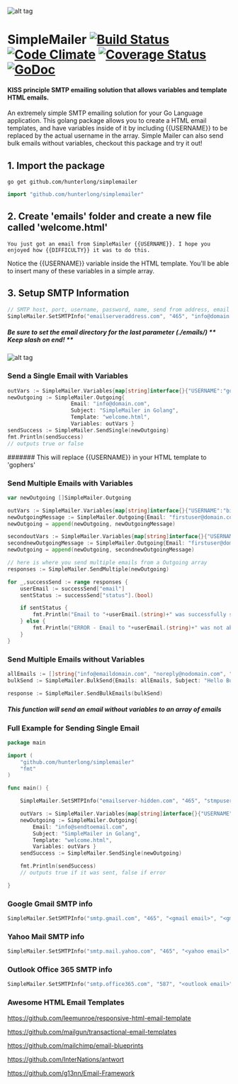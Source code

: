 ![alt tag](http://pichoster.net/images/2016/05/30/simplemailer.jpg)

# SimpleMailer    [![Build Status](https://travis-ci.org/hunterlong/SimpleMailer.svg?branch=master)](https://travis-ci.org/hunterlong/SimpleMailer)  [![Code Climate](https://codeclimate.com/github/Hunterlong/SimpleMailer/badges/gpa.svg)](https://codeclimate.com/github/Hunterlong/SimpleMailer)  [![Coverage Status](https://coveralls.io/repos/github/Hunterlong/SimpleMailer/badge.svg?branch=master)](https://coveralls.io/github/Hunterlong/SimpleMailer?branch=master)  [![GoDoc](https://godoc.org/github.com/Hunterlong/SimpleMailer?status.svg)](https://godoc.org/github.com/hunterlong/SimpleMailer)
#### KISS principle SMTP emailing solution that allows variables and template HTML emails.

An extremely simple SMTP emailing solution for your Go Language application. This golang package allows you to create a HTML email templates, and have variables inside of it by including {{USERNAME}} to be replaced by the actual username in the array.
Simple Mailer can also send bulk emails without variables, checkout this package and try it out!

## 1. Import the package
```
go get github.com/hunterlong/simplemailer
```
```go
import "github.com/hunterlong/simplemailer"
```

## 2. Create 'emails' folder and create a new file called 'welcome.html'
```
You just got an email from SimpleMailer {{USERNAME}}. I hope you enjoyed how {{DIFFICULTY}} it was to do this.
```
Notice the {{USERNAME}} variable inside the HTML template. You'll be able to insert many of these variables in a simple array.

## 3. Setup SMTP Information
```go
// SMTP host, port, username, password, name, send from address, email directory
SimpleMailer.SetSMTPInfo("emailserveraddress.com", "465", "info@domain.com", "passwordhere", "Sender Name", "from@domain.com", "./emails/")
```
##### Be sure to set the email directory for the last parameter (./emails/) ** Keep slash on end! **

![alt tag](http://pichoster.net/images/2016/05/30/githubbreakerJKAya.jpg)


### Send a Single Email with Variables
```go
outVars := SimpleMailer.Variables{map[string]interface{}{"USERNAME":"gophers", "DIFFICULTY": "simple"}}
newOutgoing := SimpleMailer.Outgoing{
                    Email: "info@domain.com", 
                    Subject: "SimpleMailer in Golang", 
                    Template: "welcome.html", 
                    Variables: outVars }
sendSuccess := SimpleMailer.SendSingle(newOutgoing)
fmt.Println(sendSuccess)
// outputs true or false
```
####### This will replace {{USERNAME}} in your HTML template to 'gophers'

### Send Multiple Emails with Variables
```go
var newOutgoing []SimpleMailer.Outgoing

outVars := SimpleMailer.Variables{map[string]interface{}{"USERNAME":"billy", "DIFFICULTY": "simple"}}
newOutgoingMessage := SimpleMailer.Outgoing{Email: "firstuser@domain.com", Subject: "Welcome Email", Template: "welcome.html", Variables: outVars}
newOutgoing = append(newOutgoing, newOutgoingMessage)

secondoutVars := SimpleMailer.Variables{map[string]interface{}{"USERNAME":"l33tguy", "DIFFICULTY": "super easy"}}
secondnewOutgoingMessage := SimpleMailer.Outgoing{Email: "firstuser@domain.com", Subject: "Welcome Email", Template: "welcome.html", Variables: secondoutVars}
newOutgoing = append(newOutgoing, secondnewOutgoingMessage)

// here is where you send multiple emails from a Outgoing array
responses := SimpleMailer.SendMultiple(newOutgoing)

for _,successSend := range responses {
	userEmail := successSend["email"]
	sentStatus := successSend["status"].(bool)

	if sentStatus {
		fmt.Println("Email to "+userEmail.(string)+" was successfully sent")
	} else {
		fmt.Println("ERROR - Email to "+userEmail.(string)+" was not able to send")
	}
}
```


### Send Multiple Emails without Variables
```go
allEmails := []string{"info@emaildomain.com", "noreply@nodomain.com", "hey@gmail.com"}
bulkSend := SimpleMailer.BulkSend{Emails: allEmails, Subject: "Hello Bulk Sender", Template: "welcome.html"}

response := SimpleMailer.SendBulkEmails(bulkSend)
```
##### This function will send an email without variables to an array of emails


### Full Example for Sending Single Email
```go
package main

import (
	"github.com/hunterlong/simplemailer"
	"fmt"
)

func main() {

	SimpleMailer.SetSMTPInfo("emailserver-hidden.com", "465", "stmpusername", "passwordhere", "Sender Name", "info@sendfrom.com", "./emails/")

	outVars := SimpleMailer.Variables{map[string]interface{}{"USERNAME":"gophers", "DIFFICULTY": "simple"}}
	newOutgoing := SimpleMailer.Outgoing{
		Email: "info@sendtoemail.com",
		Subject: "SimpleMailer in Golang",
		Template: "welcome.html",
		Variables: outVars }
	sendSuccess := SimpleMailer.SendSingle(newOutgoing)

	fmt.Println(sendSuccess)
	// outputs true if it was sent, false if error

}
```

### Google Gmail SMTP info
```go
SimpleMailer.SetSMTPInfo("smtp.gmail.com", "465", "<gmail email>", "<gmail password>", "Sender Name", "<gmail email>", "./emails/")
```

### Yahoo Mail SMTP info
```go
SimpleMailer.SetSMTPInfo("smtp.mail.yahoo.com", "465", "<yahoo email>", "<yahoo password>", "Sender Name", "<yahoo email>", "./emails/")
```

### Outlook Office 365 SMTP info
```go
SimpleMailer.SetSMTPInfo("smtp.office365.com", "587", "<outlook email>", "<outlook password>", "Sender Name", "<outlook email>", "./emails/")
```


### Awesome HTML Email Templates
https://github.com/leemunroe/responsive-html-email-template

https://github.com/mailgun/transactional-email-templates

https://github.com/mailchimp/email-blueprints

https://github.com/InterNations/antwort

https://github.com/g13nn/Email-Framework
